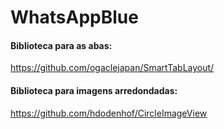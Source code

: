 # WhatsAppBlue

#### Biblioteca para as abas: 

https://github.com/ogaclejapan/SmartTabLayout/

#### Biblioteca para imagens arredondadas:

https://github.com/hdodenhof/CircleImageView
